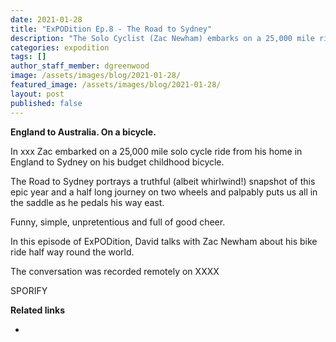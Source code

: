 ```yaml
---
date: 2021-01-28
title: "ExPODition Ep.8 - The Road to Sydney"
description: "The Solo Cyclist (Zac Newham) embarks on a 25,000 mile ride from his home in Ifield (England) to Sydney (Australia)."
categories: expodition
tags: []
author_staff_member: dgreenwood
image: /assets/images/blog/2021-01-28/
featured_image: /assets/images/blog/2021-01-28/
layout: post
published: false
---
```


**England to Australia. On a bicycle.**

In xxx Zac embarked on a 25,000 mile solo cycle ride from his home in England to Sydney on his budget childhood bicycle.

The Road to Sydney portrays a truthful (albeit whirlwind!) snapshot of this epic year and a half long journey on two wheels and palpably puts us all in the saddle as he pedals his way east.

Funny, simple, unpretentious and full of good cheer.

In this episode of ExPODition, David talks with Zac Newham about his bike ride half way round the world.

The conversation was recorded remotely on XXXX

SPORIFY

**Related links**

* 